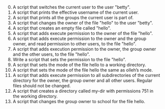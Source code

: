 0. A script that switches the current user to the user "betty".
1. A script that prints the effective username of the current user.
2. A script that prints all the groups the current user is part of.
3. A script that changes the owner of the file "hello" to the user "betty".
4. A script that creates an empty file called "hello".
5. A script that adds execute permission to the owner of the file "hello".
6. A script that adds execute permission to the owner and the group owner, and read permission to other users, to the file "hello".
7. A script that adds execution permission to the owner, the group owner and the other users, to the file "hello".
8. Write a script that sets the permission to the file "hello".
9. A script that sets the mode of the file hello to a working directory.
10. A script that sets the mode of the file hello the same as olleh’s mode.
11. A script that adds execute permission to all subdirectories of the current directory for the owner, the group owner and all other users. Regular files should not be changed.
12. A script that creates a directory called my-dir with permissions 751 in the working directory.
13. A script that changes the group owner to school for the file hello.
